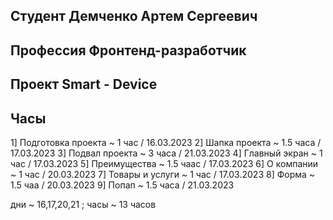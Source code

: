 ## Студент Демченко Артем Сергеевич
## Профессия Фронтенд-разработчик
## Проект Smart - Device

## Часы
1] Подготовка проекта ~ 1 час / 16.03.2023
2] Шапка проекта ~ 1.5 часа / 17.03.2023
3] Подвал проекта ~ 3 часа / 21.03.2023
4]  Главный экран ~ 1 час / 17.03.2023
5] Преимущества ~ 1.5 чаас / 17.03.2023
6] О компании ~ 1 час / 20.03.2023
7] Товары и услуги ~ 1 час / 17.03.2023
8] Форма ~ 1.5 чаа / 20.03.2023
9] Попап ~ 1.5 часа / 21.03.2023

дни ~ 16,17,20,21 ; часы ~ 13 часов
